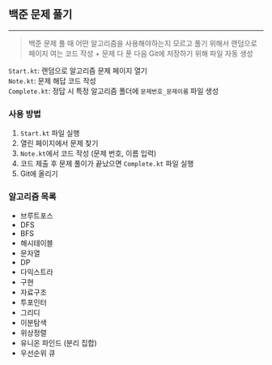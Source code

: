 ## 백준 문제 풀기

---

> 백준 문제 풀 때 어떤 알고리즘을 사용해야하는지 모르고 풀기 위해서 랜덤으로 페이지 여는 코드 작성 + 문제 다 푼 다음 Git에 저장하기 위해 파일 자동 생성

`Start.kt`: 랜덤으로 알고리즘 문제 페이지 열기  
`Note.kt`: 문제 해답 코드 작성  
`Complete.kt`: 정답 시 특정 알고리즘 폴더에 `문제번호_문제이름` 파일 생성

### 사용 방법
1. `Start.kt` 파일 실행
2. 열린 페이지에서 문제 찾기
3. `Note.kt`에서 코드 작성 (문제 번호, 이름 입력)
4. 코드 제출 후 문제 풀이가 끝났으면 `Complete.kt` 파일 실행
5. Git에 올리기

### 알고리즘 목록

- 브루트포스
- DFS
- BFS
- 해시테이블
- 문자열
- DP
- 다익스트라
- 구현
- 자료구조
- 투포인터
- 그리디
- 이분탐색
- 위상정렬
- 유니온 파인드 (분리 집합)
- 우선순위 큐